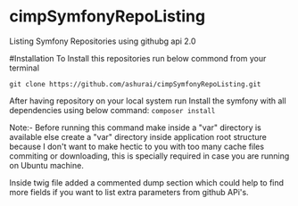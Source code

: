 # cimpSymfonyRepoListing
Listing Symfony Repositories using githubg api 2.0

#Installation
To Install this repositories run below commond from your terminal

`git clone https://github.com/ashurai/cimpSymfonyRepoListing.git`

After having repository on your local system run Install the symfony with all dependencies using below command:
`composer install `

Note:- Before running this command make inside a "var" directory is available else create a "var" directory inside application root structure because I don't want to make hectic to you with too many cache files commiting or downloading, this is specially required in case you are running on Ubuntu machine.

Inside twig file added a commented dump section which could help to find more fields if you want to list extra parameters from github APi's.
